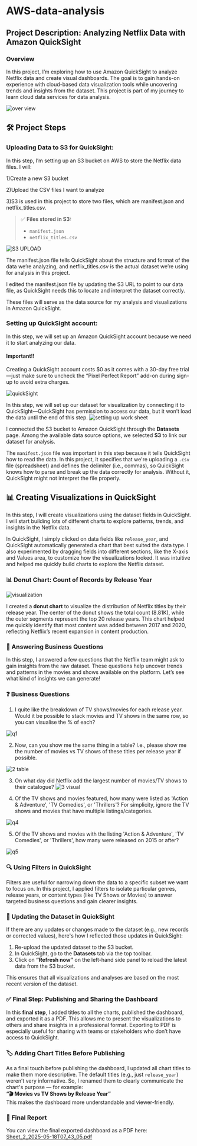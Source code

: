 # AWS-data-analysis
## Project Description: Analyzing Netflix Data with Amazon QuickSight
### Overview
In this project, I’m exploring how to use Amazon QuickSight to analyze Netflix data and create visual dashboards. The goal is to gain hands-on experience with cloud-based data visualization tools while uncovering trends and insights from the dataset. This project is part of my journey to learn cloud data services for data analysis.

![over view](https://github.com/user-attachments/assets/adb50724-69b8-4c8c-a39a-2d3558ddfd55)

## 🛠️ Project Steps
### Uploading Data to S3 for QuickSight:

In this step, I’m setting up an S3 bucket on AWS to store the Netflix data files. I will:

1)Create a new S3 bucket

2)Upload the CSV files I want to analyze

3)S3 is used in this project to store two files, which are manifest.json and netflix_titles.csv.

> ✅ **Files stored in S3:**  
> - `manifest.json`  
> - `netflix_titles.csv`

![S3 UPLOAD](https://github.com/user-attachments/assets/8a3bdb9d-a33c-486d-bd86-fe0c9a226d61)

The manifest.json file tells QuickSight about the structure and format of the data we’re analyzing, and netflix_titles.csv is the actual dataset we’re using for analysis in this project.

I edited the manifest.json file by updating the S3 URL to point to our data file, as QuickSight needs this to locate and interpret the dataset correctly.

These files will serve as the data source for my analysis and visualizations in Amazon QuickSight.

### Setting up QuickSight account:

In this step, we will set up an Amazon QuickSight account because we need it to start analyzing our data.
#### Important!!

Creating a QuickSight account costs $0 as it comes with a 30-day free trial—just make sure to uncheck the “Pixel Perfect Report” add-on during sign-up to avoid extra charges.

![quickSight](https://github.com/user-attachments/assets/d88b8813-80a5-4c7e-a574-461bc61166b6)

In this step, we will set up our dataset for visualization by connecting it to QuickSight—QuickSight has permission to access our data, but it won’t load the data until the end of this step.
![setting up work sheet](https://github.com/user-attachments/assets/cbf66921-a00f-47b1-a2f3-a14e19963e83)

I connected the S3 bucket to Amazon QuickSight through the **Datasets** page. Among the available data source options, we selected **S3** to link our dataset for analysis.

The `manifest.json` file was important in this step because it tells QuickSight how to read the data. In this project, it specifies that we're uploading a `.csv` file (spreadsheet) and defines the delimiter (i.e., commas), so QuickSight knows how to parse and break up the data correctly for analysis. Without it, QuickSight might not interpret the file properly.

## 📊 Creating Visualizations in QuickSight

In this step, I will create visualizations using the dataset fields in QuickSight. I will start building lots of different charts to explore patterns, trends, and insights in the Netflix data.

In QuickSight, I simply clicked on data fields like `release_year`, and QuickSight automatically generated a chart that best suited the data type. I also experimented by dragging fields into different sections, like the X-axis and Values area, to customize how the visualizations looked. It was intuitive and helped me quickly build charts to explore the Netflix dataset.
### 📊 Donut Chart: Count of Records by Release Year

![visualization](https://github.com/user-attachments/assets/ac048a97-7e46-4cc5-bc9c-d86144849b7e)

I created a **donut chart** to visualize the distribution of Netflix titles by their release year. The center of the donut shows the total count (8.81K), while the outer segments represent the top 20 release years. This chart helped me quickly identify that most content was added between 2017 and 2020, reflecting Netflix’s recent expansion in content production.

### 🧠 Answering Business Questions

In this step, I answered a few questions that the Netflix team might ask to gain insights from the raw dataset. These questions help uncover trends and patterns in the movies and shows available on the platform. Let’s see what kind of insights we can generate!

### ❓ Business Questions

1) I quite like the breakdown of TV shows/movies for each release year. Would it be possible to stack movies and TV shows in the same row, so you can visualise the % of each?

![q1](https://github.com/user-attachments/assets/0a298fd4-9ab1-4287-b3c5-98afb35f0dd5)

2) Now, can you show me the same thing in a table? I.e., please show me the number of movies vs TV shows of these titles per release year if possible.

![2 table](https://github.com/user-attachments/assets/ddb1155d-29c8-421d-a40b-f3e7c6b49641)

3) On what day did Netflix add the largest number of movies/TV shows to their catalogue?
![3 visual](https://github.com/user-attachments/assets/6227a62c-366e-4942-849c-a63aac7721db)

4) Of the TV shows and movies featured, how many were listed as 'Action & Adventure', 'TV Comedies', or 'Thrillers'? For simplicity, ignore the TV shows and movies that have multiple listings/categories.

![q4](https://github.com/user-attachments/assets/6ee1289e-28da-422c-a2d0-6cf1f2a7cab8)

5) Of the TV shows and movies with the listing 'Action & Adventure', 'TV Comedies', or 'Thrillers', how many were released on 2015 or after?

![q5](https://github.com/user-attachments/assets/580d8660-4cd3-4c4d-8472-55d905aee35c)

### 🔍 Using Filters in QuickSight

Filters are useful for narrowing down the data to a specific subset we want to focus on. In this project, I applied filters to isolate particular genres, release years, or content types (like TV Shows or Movies) 
to answer targeted business questions and gain clearer insights.

### 🔄 Updating the Dataset in QuickSight

If there are any updates or changes made to the dataset (e.g., new records or corrected values), here's how I reflected those updates in QuickSight:

1. Re-upload the updated dataset to the S3 bucket.
2. In QuickSight, go to the **Datasets** tab via the top toolbar.
3. Click on **“Refresh now”** on the left-hand side panel to reload the latest data from the S3 bucket.

This ensures that all visualizations and analyses are based on the most recent version of the dataset.

### ✅ Final Step: Publishing and Sharing the Dashboard

In this **final step**, I added titles to all the charts, published the dashboard, and exported it as a PDF. This allows me to present the visualizations to others and share insights in a professional format. Exporting to PDF is especially useful for sharing with teams or stakeholders who don’t have access to QuickSight.

### 🏷️ Adding Chart Titles Before Publishing

As a final touch before publishing the dashboard, I updated all chart titles to make them more descriptive. The default titles (e.g., just `release_year`) weren’t very informative. So, I renamed them to clearly communicate the chart's purpose — for example:  
**“🎬 Movies vs TV Shows by Release Year”**  
This makes the dashboard more understandable and viewer-friendly.

### 📄 Final Report

You can view the final exported dashboard as a PDF here:  
[Sheet_2_2025-05-18T07_43_05.pdf](https://github.com/user-attachments/files/20271759/Sheet_2_2025-05-18T07_43_05.pdf)







